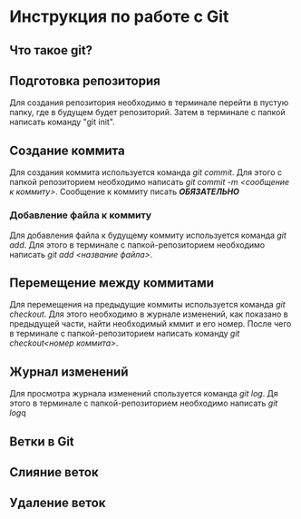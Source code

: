 # Инструкция по работе с Git

## Что такое git?

## Подготовка репозитория

Для создания репозитория необходимо в терминале перейти в пустую папку, где в будущем будет репозиторий. Затем в терминале с папкой написать команду "git init".

## Создание коммита
Для создания коммита используется команда *git commit*. Для этого с папкой репозиторием необходимо написать  *git commit -m <сообщение к коммиту>*. Сообщение к коммиту писать ***ОБЯЗАТЕЛЬНО***

### Добавление файла к коммиту
Для добавления файла к будущему коммиту используется команда *git add*. Для этого в терминале с папкой-репозиторием необходимо написать *git add <название файла>*.

## Перемещение между коммитами
Для перемещения на предыдущие коммиты используется команда *git checkout*. Для этого необходимо в журнале изменений, как показано в предыдущей части, найти необходимый кммит и его номер. После чего в терминале с папкой-репозиторием написать команду *git checkout<номер коммита>*.

## Журнал изменений
Для просмотра журнала изменений спользуется команда *git log*. Дя этого в терминале с папкой-репозиторием необходимо написать *git log*q

## Ветки в Git

## Слияние веток

## Удаление веток
